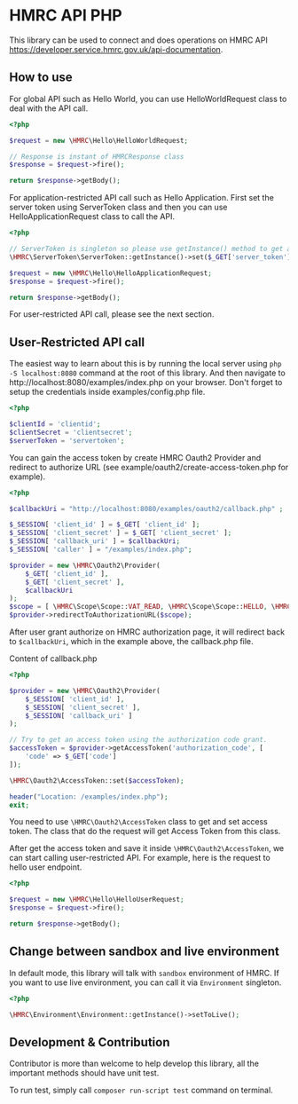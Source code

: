 # HMRC API PHP
This library can be used to connect and does operations on HMRC API https://developer.service.hmrc.gov.uk/api-documentation.

## How to use
For global API such as Hello World, you can use HelloWorldRequest class to deal with the API call.

```php
<?php

$request = new \HMRC\Hello\HelloWorldRequest;

// Response is instant of HMRCResponse class
$response = $request->fire();

return $response->getBody();
```

For application-restricted API call such as Hello Application. First set the server token using ServerToken class and then you can use HelloApplicationRequest class to call the API.

```php
<?php

// ServerToken is singleton so please use getInstance() method to get an instance and then use set method on it
\HMRC\ServerToken\ServerToken::getInstance()->set($_GET['server_token']);

$request = new \HMRC\Hello\HelloApplicationRequest;
$response = $request->fire();

return $response->getBody();
```

For user-restricted API call, please see the next section.

## User-Restricted API call
The easiest way to learn about this is by running the local server using `php -S localhost:8080` command at the root of this library. And then navigate to http://localhost:8080/examples/index.php on your browser. Don't forget to setup the credentials inside examples/config.php file.
```php
<?php

$clientId = 'clientid';
$clientSecret = 'clientsecret';
$serverToken = 'servertoken';
```
You can gain the access token by create HMRC Oauth2 Provider and redirect to authorize URL (see example/oauth2/create-access-token.php for example).

```php
<?php

$callbackUri = "http://localhost:8080/examples/oauth2/callback.php" ;

$_SESSION[ 'client_id' ] = $_GET[ 'client_id' ];
$_SESSION[ 'client_secret' ] = $_GET[ 'client_secret' ];
$_SESSION[ 'callback_uri' ] = $callbackUri;
$_SESSION[ 'caller' ] = "/examples/index.php";

$provider = new \HMRC\Oauth2\Provider(
    $_GET[ 'client_id' ],
    $_GET[ 'client_secret' ],
    $callbackUri
);
$scope = [ \HMRC\Scope\Scope::VAT_READ, \HMRC\Scope\Scope::HELLO, \HMRC\Scope\Scope::VAT_WRITE ];
$provider->redirectToAuthorizationURL($scope);
```
After user grant authorize on HMRC authorization page, it will redirect back to `$callbackUri`, which in the example above, the callback.php file.

Content of callback.php
```php
<?php

$provider = new \HMRC\Oauth2\Provider(
    $_SESSION[ 'client_id' ],
    $_SESSION[ 'client_secret' ],
    $_SESSION[ 'callback_uri' ]
);

// Try to get an access token using the authorization code grant.
$accessToken = $provider->getAccessToken('authorization_code', [
    'code' => $_GET['code']
]);

\HMRC\Oauth2\AccessToken::set($accessToken);

header("Location: /examples/index.php");
exit;
```
You need to use `\HMRC\Oauth2\AccessToken` class to get and set access token. The class that do the request will get Access Token from this class.

After get the access token and save it inside `\HMRC\Oauth2\AccessToken`, we can start calling user-restricted API. For example, here is the request to hello user endpoint.
```php
<?php

$request = new \HMRC\Hello\HelloUserRequest;
$response = $request->fire();

return $response->getBody();
```
## Change between sandbox and live environment
In default mode, this library will talk with `sandbox` environment of HMRC. If you want to use live environment, you can call it via `Environment` singleton.
```php
<?php

\HMRC\Environment\Environment::getInstance()->setToLive();
```
## Development & Contribution
Contributor is more than welcome to help develop this library, all the important methods should have unit test.

To run test, simply call `composer run-script test` command on terminal.
